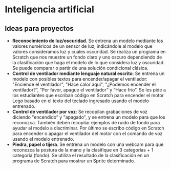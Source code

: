 # Inteligencia artificial

## Ideas para proyectos
- **Reconocimiento de luz/oscuridad**. Se entrena un modelo mediante los valores numéricos de un sensor de luz, indicándole al modelo que valores consideramos luz y cuales oscuridad. Se realiza un programa en Scratch que nos muestre un fondo claro y uno oscuro dependiendo de la clasificación que haga el modelo de lo que considera luz y oscuridad. Se puede comparar o partir de una solución condicional clásica.
- **Control de ventilador mediante lenguaje natural escrito**: Se entrena un modelo con posibles textos para encender/apagar el ventilador: "Enciende el ventilador", "Hace calor aquí", "¿Podemos encender el ventilador?”, “Por favor, apague el ventilador” y “Hace frío”. Se les pide a los estudiantes que escriban código en Scratch para encender el motor Lego basado en el texto del teclado ingresado usando el modelo entrenado.
- **Control de ventilador por voz**: Se recopilan grabaciones de voz diciendo "encendido" y "apagado", y se entrena un modelo para que los reconozca. También deben recopilar ejemplos de ruido de fondo para ayudar al modelo a discriminar. Por último se escribo código en Scratch para encender o apagar el ventilador del motor con el comando de voz usando el modelo entrenado.
- **Piedra, papel o tijera**. Se entrena un modelo con una webcam para que reconozca la postura de la mano y la clasifique en 3 categorías + 1 categoría (fondo). Se utiliza el resultado de la clasificación en un programa de Scratch para mostrar un Sprite determinado.
